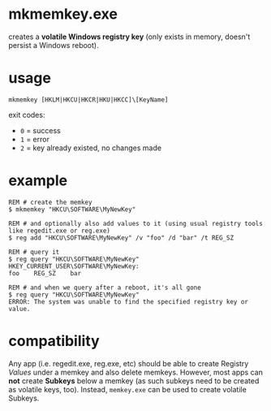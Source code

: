 # mkmemkey.exe

creates a **volatile Windows registry key** (only exists in memory, doesn't persist a Windows reboot).

# usage

```
mkmemkey [HKLM|HKCU|HKCR|HKU|HKCC]\[KeyName]
```

exit codes:
- `0` = success
- `1` = error
- `2` = key already existed, no changes made

# example
```batch
REM # create the memkey
$ mkmemkey "HKCU\SOFTWARE\MyNewKey"

REM # and optionally also add values to it (using usual registry tools like regedit.exe or reg.exe)
$ reg add "HKCU\SOFTWARE\MyNewKey" /v "foo" /d "bar" /t REG_SZ

REM # query it
$ reg query "HKCU\SOFTWARE\MyNewKey"
HKEY_CURRENT_USER\SOFTWARE\MyNewKey:
foo    REG_SZ    bar

REM # and when we query after a reboot, it's all gone
$ reg query "HKCU\SOFTWARE\MyNewKey"
ERROR: The system was unable to find the specified registry key or value.
```

# compatibility
Any app (i.e. regedit.exe, reg.exe, etc) should be able to create Registry *Values* under a memkey and also delete memkeys. However, most apps can **not** create **Subkeys** below a memkey (as such subkeys need to be created as volatile keys, too). Instead, `memkey.exe` can be used to create volatile Subkeys.